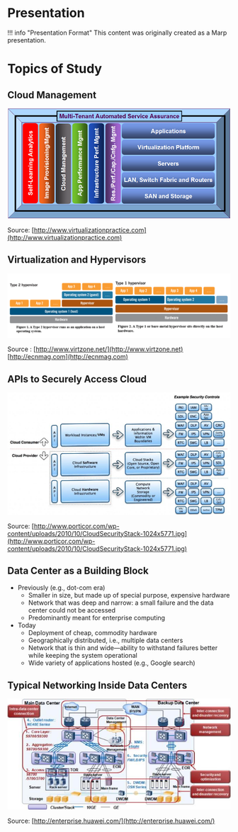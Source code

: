 # Presentation

!!! info "Presentation Format"
    This content was originally created as a Marp presentation.

<div class="slide-content" id="slide-1">

# Topics of Study

</div>
<div class="slide-content" id="slide-2">

## Cloud Management


![image](../assets/images/page44_img3.png)

Source: [http://www.virtualizationpractice.com](http://www.virtualizationpractice.com)

</div>
<div class="slide-content" id="slide-3">

## Virtualization and Hypervisors


![Virtualization.png](../assets/images/Virtualization.png)


Source : [http://www.virtzone.net/](http://www.virtzone.net)
[http://ecnmag.com](http://ecnmag.com)

</div>
<div class="slide-content" id="slide-4">

## APIs to Securely Access Cloud


![image](../assets/images/page46_img3.jpeg)

Source: [http://www.porticor.com/wp-content/uploads/2010/10/CloudSecurityStack-1024x5771.jpg](http://www.porticor.com/wp-content/uploads/2010/10/CloudSecurityStack-1024x5771.jpg)

</div>
<div class="slide-content" id="slide-5">

## Data Center as a Building Block

- Previously (e.g., dot-com era)
    - Smaller in size, but made up of special purpose, expensive hardware
    - Network that was deep and narrow: a small failure and the data center
    could not be accessed
    - Predominantly meant for enterprise computing
- Today
    - Deployment of cheap, commodity hardware
    - Geographically distributed, i.e., multiple data centers
    - Network that is thin and wide—ability to withstand failures better while
    keeping the system operational
    - Wide variety of applications hosted (e.g., Google search)

</div>
<div class="slide-content" id="slide-6">

## Typical Networking Inside Data Centers


![image](../assets/images/page48_img3.jpeg)

Source: [http://enterprise.huawei.com/](http://enterprise.huawei.com/)

</div>
